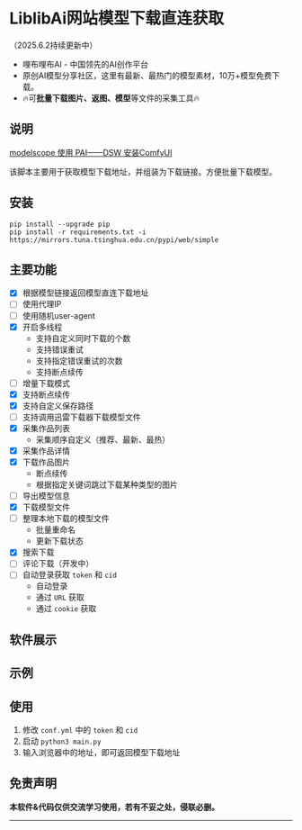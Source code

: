 # LiblibAi网站模型下载直连获取

（2025.6.2持续更新中）

* 哩布哩布AI - 中国领先的AI创作平台
* 原创AI模型分享社区，这里有最新、最热门的模型素材，10万+模型免费下载。
* 🔥可**批量下载图片、返图、模型**等文件的采集工具🔥

## 说明

[modelscope 使用 PAI——DSW 安装ComfyUI](https://modelscope.cn/models/cunkai/ComfyUI_Notebook/summary)

该脚本主要用于获取模型下载地址，并组装为下载链接。方便批量下载模型。

## 安装

```angular2html
pip install --upgrade pip
pip install -r requirements.txt -i  https://mirrors.tuna.tsinghua.edu.cn/pypi/web/simple
```
## 主要功能

- [x] 根据模型链接返回模型直连下载地址
- [ ] 使用代理IP
- [ ] 使用随机user-agent
- [x] 开启多线程
    * 支持自定义同时下载的个数
    * 支持错误重试
    * 支持指定错误重试的次数
    * 支持断点续传
- [ ] 增量下载模式
- [x] 支持断点续传
- [x] 支持自定义保存路径
- [ ] 支持调用迅雷下载器下载模型文件
- [x] 采集作品列表
    * 采集顺序自定义（推荐、最新、最热）
- [x] 采集作品详情
- [x] 下载作品图片
    * 断点续传
    * 根据指定关键词跳过下载某种类型的图片
- [ ] 导出模型信息
- [x] 下载模型文件
- [ ] 整理本地下载的模型文件
    * 批量重命名
    * 更新下载状态
- [x] 搜索下载
- [ ] 评论下载（开发中）
- [ ] 自动登录获取 `token` 和 `cid`
    * 自动登录
    * 通过 `URL` 获取
    * 通过 `cookie` 获取

## 软件展示

## 示例

## 使用

1. 修改 `conf.yml` 中的 `token` 和 `cid`
2. 启动 `python3 main.py`
3. 输入浏览器中的地址，即可返回模型下载地址

## 免责声明

**本软件&代码仅供交流学习使用，若有不妥之处，侵联必删。**

---
